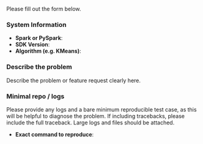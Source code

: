 Please fill out the form below.

### System Information
- **Spark or PySpark**:
- **SDK Version**:
- **Algorithm (e.g. KMeans)**:

### Describe the problem
Describe the problem or feature request clearly here.

### Minimal repo / logs
Please provide any logs and a bare minimum reproducible test case, as this will be helpful to diagnose the problem. If including tracebacks, please include the full traceback. Large logs and files should be attached.

- **Exact command to reproduce**:
